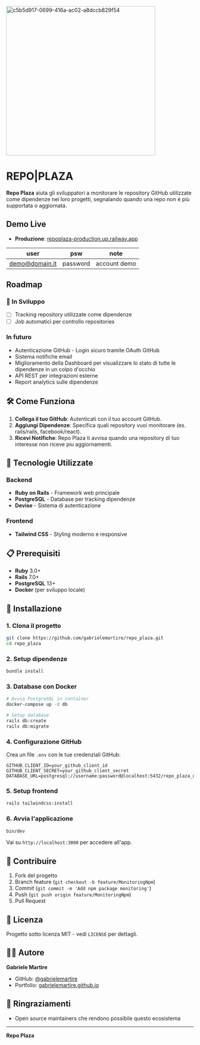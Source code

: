 
<img width="400" alt="c5b5d917-0699-416a-ac02-a8dccb829f54" src="https://github.com/user-attachments/assets/a756f627-663c-49cc-b4f3-890693c1ee8c" />

# REPO|PLAZA

**Repo Plaza** aiuta gli sviluppatori a monitorare le repository GitHub utilizzate come dipendenze nei loro progetti, segnalando quando una repo non è più supportata o aggiornata.

## Demo Live

- **Produzione**: [repoplaza-production.up.railway.app](http://repoplaza-production.up.railway.app/)

|user|psw|note|
|--|--|--|
|demo@domain.it|password|account demo|

## Roadmap

### 🚧 In Sviluppo
- [ ] Tracking repository utilizzate come dipendenze
- [ ] Job automatici per controllo repositories

### In futuro
- Autenticazione GitHub - Login sicuro tramite OAuth GitHub
- Sistema notifiche email
- Miglioramento della Dashboard per visualizzare lo stato di tutte le dipendenze in un colpo d'occhio
- API REST per integrazioni esterne
- Report analytics sulle dipendenze

## 🛠️ Come Funziona

1. **Collega il tuo GitHub**: Autenticati con il tuo account GitHub.
2. **Aggiungi Dipendenze**: Specifica quali repository vuoi monitorare (es. rails/rails, facebook/react).
3. **Ricevi Notifiche**: Repo Plaza ti avvisa quando una repository di tuo interesse non riceve piu aggiornamenti.

## 🔧 Tecnologie Utilizzate

### Backend
- **Ruby on Rails** - Framework web principale
- **PostgreSQL** - Database per tracking dipendenze
- **Devise** - Sistema di autenticazione

### Frontend
- **Tailwind CSS** - Styling moderno e responsive

## 📋 Prerequisiti

- **Ruby** 3.0+
- **Rails** 7.0+
- **PostgreSQL** 13+
- **Docker** (per sviluppo locale)

## 🚀 Installazione

### 1. Clona il progetto
```bash
git clone https://github.com/gabrielemartire/repo_plaza.git
cd repo_plaza
```

### 2. Setup dipendenze
```bash
bundle install
```

### 3. Database con Docker
```bash
# Avvia PostgreSQL in container
docker-compose up -d db

# Setup database
rails db:create
rails db:migrate
```

### 4. Configurazione GitHub
Crea un file `.env` con le tue credenziali GitHub:
```env
GITHUB_CLIENT_ID=your_github_client_id
GITHUB_CLIENT_SECRET=your_github_client_secret
DATABASE_URL=postgresql://username:password@localhost:5432/repo_plaza_development
```

### 5. Setup frontend
```bash
rails tailwindcss:install
```

### 6. Avvia l'applicazione
```bash
bin/dev
```

Vai su `http://localhost:3000` per accedere all'app.

## 🤝 Contribuire

1. Fork del progetto
2. Branch feature (`git checkout -b feature/MonitoringNpm`)
3. Commit (`git commit -m 'Add npm package monitoring'`)
4. Push (`git push origin feature/MonitoringNpm`)
5. Pull Request

## 📄 Licenza

Progetto sotto licenza MIT - vedi `LICENSE` per dettagli.

## 👨‍💻 Autore

**Gabriele Martire**
- GitHub: [@gabrielemartire](https://github.com/gabrielemartire)
- Portfolio: [gabrielemartire.github.io](https://gabrielemartire.github.io/)

## 🙏 Ringraziamenti

- Open source maintainers che rendono possibile questo ecosistema

---

**Repo Plaza**
